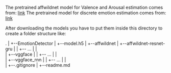 The pretrained affwildnet model for Valence and Arousal estimation comes from: [link](https://github.com/dkollias/Aff-Wild-models)
The pretrained model for discrete emotion estimation comes from: [link](https://github.com/atulapra/Emotion-detection)

After downloading the models you have to put them inside this directory to create a folder structure like:

.
|
+--EmotionDetector
|  +--model.h5
|
+--affwildnet
|  +--affwildnet-resnet-gru
|  |  +-- ...
|  |  
|  +--vggface
|  |  +-- ...
|  |  
|  +--vggface_rnn
|  |  +-- ...
|  |  
|  +--.gitignore 
|
+--readme.md
